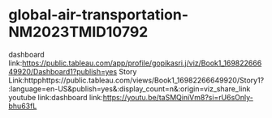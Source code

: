 # global-air-transportation-NM2023TMID10792
dashboard link:https://public.tableau.com/app/profile/gopikasri.j/viz/Book1_16982266649920/Dashboard1?publish=yes
Story Link:httpphttps://public.tableau.com/views/Book1_16982266649920/Story1?:language=en-US&publish=yes&:display_count=n&:origin=viz_share_link
youtube link:dashboard link:https://youtu.be/taSMQiniVm8?si=rU6sOnly-bhu63fL
